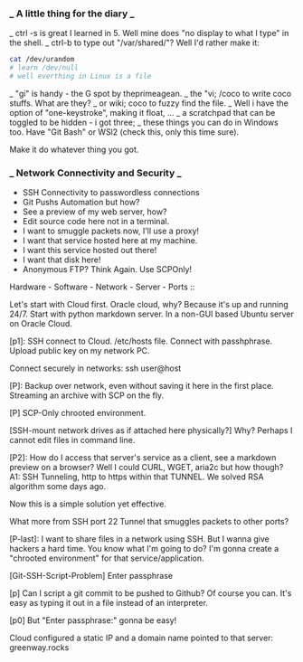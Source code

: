 ### _ A little thing for the diary _

_ ctrl -s is great I learned in 5. Well mine does "no display to what I type" in the shell.
_ ctrl-b to type out "/var/shared/"? Well I'd rather make it:

```bash
cat /dev/urandom
# learn /dev/null
# well everthing in Linux is a file
```

_ "gi" is handy - the G spot by theprimeagean.
_ the "vi; <C-n>/coco<CR> to write coco stuffs. What are they?
_ or wiki; <C-p>coco<CR> to fuzzy find the file.
_ Well i have the option of "one-keystroke", making it float, ...
_ a scratchpad that can be toggled to be hidden - i got three;
_ these things you can do in Windows too. Have "Git Bash" or WSl2 (check this, only this time sure).


Make it do whatever thing you got.

### _ Network Connectivity and Security _

- SSH Connectivity to passwordless connections 
- Git Pushs Automation but how?
- See a preview of my web server, how?
- Edit source code here not in a terminal.
- I want to smuggle packets now, I'll use a proxy!
- I want that service hosted here at my machine.
- I want this service hosted out there!
- I want that disk here!
- Anonymous FTP? Think Again. Use SCPOnly!

Hardware - Software - Network - Server - Ports ::

Let's start with Cloud first.
Oracle cloud, why? Because it's up and running 24/7.
Start with python markdown server.
In a non-GUI based Ubuntu server on Oracle Cloud.

[p1]:
SSH connect to Cloud. /etc/hosts file.
Connect with passhphrase.
Upload public key on my network PC.

Connect securely in networks: ssh user@host

[P]: Backup over network, even without saving it here in the first place.
Streaming an archive with SCP on the fly.

[P] SCP-Only chrooted environment.

[SSH-mount network drives as if attached here physically?]
Why? Perhaps I cannot edit files in command line.

[P2]:
How do I access that server's service as a client, see a markdown preview on a browser?
Well I could CURL, WGET, aria2c but how though?
A1: SSH Tunneling, http to https within that TUNNEL. 
We solved RSA algorithm some days ago.

Now this is a simple solution yet effective.

What more from SSH port 22 Tunnel that smuggles packets to other ports?

[P-last]:
I want to share files in a network using SSH.
But I wanna give hackers a hard time. You know what I'm going to do?
I'm gonna create a "chrooted environment" for that service/application.

[Git-SSH-Script-Problem]
Enter passphrase

[p] Can I script a git commit to be pushed to Github?
Of course you can.
It's easy as typing it out in a file instead of an interpreter.

[p0] But "Enter passphrase:" gonna be easy!


Cloud configured a static IP and a domain name pointed to that server: greenway.rocks

